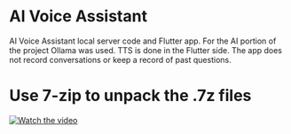 # AI Voice Assistant

AI Voice Assistant local server code and Flutter app. For the AI portion of the project Ollama was used. TTS is done in the Flutter side. The app does not record conversations or keep a record of past questions.

# Use 7-zip to unpack the .7z files

[![Watch the video](https://github.com/PopleZoo/AI-server-code-and-flutter-app/raw/main/images/thumbnail.png)](https://github.com/PopleZoo/AI-server-code-and-flutter-app/raw/main/Demo.mp4)
